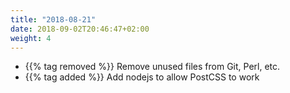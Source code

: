 ```yaml
---
title: "2018-08-21"
date: 2018-09-02T20:46:47+02:00
weight: 4
---
```


- {{% tag removed %}} Remove unused files from Git, Perl, etc.
- {{% tag added %}} Add nodejs to allow PostCSS to work

